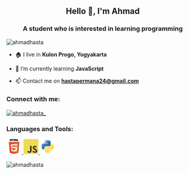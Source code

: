 <h2 align="center">Hello 👋, I'm Ahmad</h2>
<h3 align="center">A student who is interested in learning programming</h3>

<p align="left"> <img src="https://komarev.com/ghpvc/?username=ahmadhasta&label=Profile%20views&color=0e75b6&style=flat" alt="ahmadhasta" /> </p>

- 🏠 I live in **Kulon Progo, Yogyakarta**

- 🌱 I’m currently learning **JavaScript**

- 📫 Contact me on **hastapermana24@gmail.com**

<h3 align="left">Connect with me:</h3>
<p align="left">
<a href="https://instagram.com/ahmadhasta_" target="blank"><img align="center" src="https://raw.githubusercontent.com/rahuldkjain/github-profile-readme-generator/master/src/images/icons/Social/instagram.svg" alt="ahmadhasta_" height="30" width="40" /></a>
</p>

<h3 align="left">Languages and Tools:</h3>
<p align="left"> <a href="https://www.w3.org/html/" target="_blank" rel="noreferrer"> <img src="https://raw.githubusercontent.com/devicons/devicon/master/icons/html5/html5-original-wordmark.svg" alt="html5" width="40" height="40"/> </a> <a href="https://developer.mozilla.org/en-US/docs/Web/JavaScript" target="_blank" rel="noreferrer"> <img src="https://raw.githubusercontent.com/devicons/devicon/master/icons/javascript/javascript-original.svg" alt="javascript" width="40" height="40"/> </a> <a href="https://www.python.org" target="_blank" rel="noreferrer"> <img src="https://raw.githubusercontent.com/devicons/devicon/master/icons/python/python-original.svg" alt="python" width="40" height="40"/> </a> </p>

<p><img align="center" src="https://github-readme-stats.vercel.app/api/top-langs?username=ahmadhasta&show_icons=true&locale=en&layout=compact" alt="ahmadhasta" /></p>
